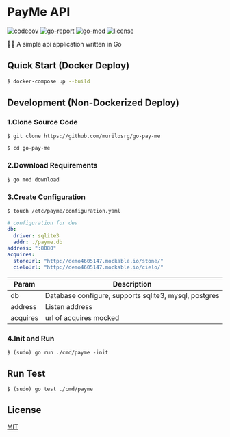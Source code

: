 # PayMe API

[![codecov](https://codecov.io/gh/murilosrg/go-pay-me/branch/main/graph/badge.svg?token=LgWmKSXTOz)](https://codecov.io/gh/murilosrg/go-pay-me)
[![go-report](https://goreportcard.com/badge/github.com/murilosrg/go-pay-me?style=flat-square)](https://goreportcard.com/report/github.com/murilosrg/go-pay-me)
[![go-mod](https://img.shields.io/github/go-mod/go-version/murilosrg/go-pay-me?style=flat-square)](https://github.com/murilosrg/go-pay-me)
[![license](https://img.shields.io/github/license/murilosrg/go-pay-me?style=flat-square)](https://opensource.org/licenses/MIT)

🖖🏻 A simple api application written in Go

## Quick Start (Docker Deploy)

```sh
$ docker-compose up --build
```

## Development (Non-Dockerized Deploy)

### 1.Clone Source Code

```shell
$ git clone https://github.com/murilosrg/go-pay-me

$ cd go-pay-me
```

### 2.Download Requirements

```shell
$ go mod download
```

### 3.Create Configuration

```shell
$ touch /etc/payme/configuration.yaml
```

```yaml
# configuration for dev
db:
  driver: sqlite3
  addr: ./payme.db
address: ":8080"
acquires:
  stoneUrl: "http://demo4605147.mockable.io/stone/"
  cieloUrl: "http://demo4605147.mockable.io/cielo/"
```

| Param     | Description                                           | 
| --------- | ----------------------------------------------------- | 
| db        | Database configure, supports sqlite3, mysql, postgres | 
| address   | Listen address                                        | 
| acquires  | url of acquires mocked                                | 


### 4.Init and Run

```shell
$ (sudo) go run ./cmd/payme -init
```

## Run Test

```shell
$ (sudo) go test ./cmd/payme
```

## License

[MIT](https://opensource.org/licenses/MIT)